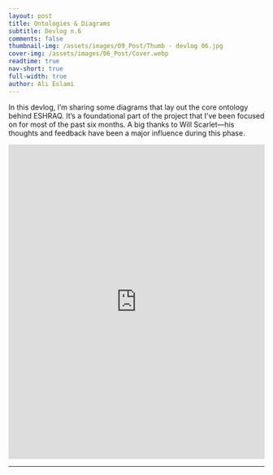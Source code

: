 ```yaml
---
layout: post
title: Ontologies & Diagrams
subtitle: Devlog n.6
comments: false
thumbnail-img: /assets/images/09_Post/Thumb - devlog 06.jpg
cover-img: /assets/images/06_Post/Cover.webp
readtime: true
nav-short: true
full-width: true
author: Ali Eslami
---
```




In this devlog, I’m sharing some diagrams that lay out the core ontology behind ESHRAQ. It’s a foundational part of the project that I’ve been focused on for most of the past six months. A big thanks to Will Scarlet—his thoughts and feedback have been a major influence during this phase.


<iframe width="100%" height="620" src="https://www.youtube.com/embed/ktJAvohaf5c?si=5CRKzFyFJgLWoMd6" title="YouTube video player" frameborder="0" allow="accelerometer; autoplay; clipboard-write; encrypted-media; gyroscope; picture-in-picture; web-share" referrerpolicy="strict-origin-when-cross-origin" allowfullscreen></iframe>

---
